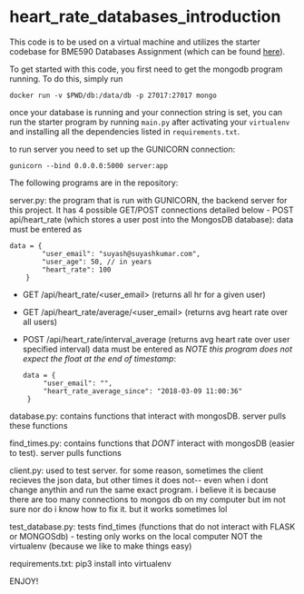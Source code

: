 # heart_rate_databases_introduction
This code is to be used on a virtual machine and utilizes the starter codebase for BME590 Databases Assignment (which can be found [here](https://github.com/mlp6/Medical-Software-Design/blob/master/Lectures/databases/main.md#mini-projectassignment)). 

To get started with this code, you first need to get the mongodb program running. To do this, simply run 
``` 
docker run -v $PWD/db:/data/db -p 27017:27017 mongo
```
once your database is running and your connection string is set, you can run the starter program by running `main.py` after activating your `virtualenv` and installing all the dependencies listed in `requirements.txt`.

to run server you need to set up the GUNICORN connection:
```
gunicorn --bind 0.0.0.0:5000 server:app
```

The following programs are in the repository:

server.py: the program that is run with GUNICORN, the backend server for this project. It has 4 possible GET/POST connections detailed below
    - POST api/heart_rate (which stores a user post into the MongosDB database):
    data must be entered as
```  
data = {
        "user_email": "suyash@suyashkumar.com",
        "user_age": 50, // in years
        "heart_rate": 100
    }
  ```  
- GET /api/heart_rate/<user_email> (returns all hr for a given user)
- GET /api/heart_rate/average/<user_email> (returns avg heart rate over all users)
- POST /api/heart_rate/interval_average (returns avg heart rate over user specified interval)
    data must be entered as *NOTE this program does not expect the float at the end of timestamp*:
   
   ```
   data = {
        "user_email": "",
        "heart_rate_average_since": "2018-03-09 11:00:36"
    }
   ``` 
database.py: contains functions that interact with mongosDB. server pulls these functions

find_times.py: contains functions that *DONT* interact with mongosDB (easier to test). server pulls functions

client.py: used to test server. for some reason, sometimes the client recieves the json data, but other times it does not-- even when i dont change anythin and run the same exact program. i believe it is because there are too many connections to mongos db on my computer but im not sure nor do i know how to fix it. but it works sometimes lol

test_database.py: tests find_times (functions that do not interact with FLASK or MONGOSdb)
    - testing only works on the local computer NOT the virtualenv (because we like to make things easy)    

requirements.txt: pip3 install into virtualenv

ENJOY!
